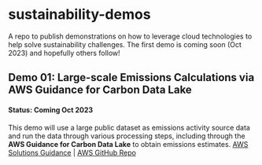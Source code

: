 # sustainability-demos
A repo to publish demonstrations on how to leverage cloud technologies to help solve sustainability challenges. The first demo is coming soon (Oct 2023) and hopefully others follow!

## Demo 01: Large-scale Emissions Calculations via AWS Guidance for Carbon Data Lake
#### Status: Coming Oct 2023
This demo will use a large public dataset as emissions activity source data and run the data through various processing steps, including through the **AWS Guidance for Carbon Data Lake** to obtain emissions estimates.
[AWS Solutions Guidance](https://aws.amazon.com/solutions/guidance/carbon-data-lake-on-aws/) | [AWS GitHub Repo](https://github.com/aws-solutions-library-samples/guidance-for-carbon-data-lake-on-aws)
